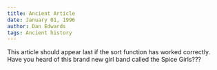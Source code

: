 ```yaml
---
title: Ancient Article
date: January 01, 1996
author: Dan Edwards
tags: Ancient history
---
```


This article should appear last if the sort function has worked correctly. Have you heard of this brand new girl band called the Spice Girls???

